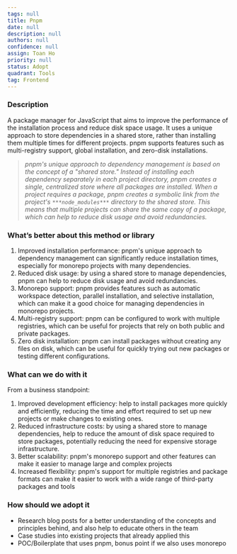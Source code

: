 ```yaml
---
tags: null
title: Pnpm
date: null
description: null
authors: null
confidence: null
assign: Toan Ho
priority: null
status: Adopt
quadrant: Tools
tag: Frontend
---
```


<!-- table_of_contents b574801d-0144-447a-8f85-5dc94d17ebc7 -->

### Description

A package manager for JavaScript that aims to improve the performance of the installation process and reduce disk space usage. It uses a unique approach to store dependencies in a shared store, rather than installing them multiple times for different projects. pnpm supports features such as multi-registry support, global installation, and zero-disk installations.

> _pnpm's unique approach to dependency management is based on the concept of a "shared store." Instead of installing each dependency separately in each project directory, pnpm creates a single, centralized store where all packages are installed. When a project requires a package, pnpm creates a symbolic link from the project's _`***node_modules***`_ directory to the shared store. This means that multiple projects can share the same copy of a package, which can help to reduce disk usage and avoid redundancies._

### What’s better about this method or library

1. Improved installation performance: pnpm's unique approach to dependency management can significantly reduce installation times, especially for monorepo projects with many dependencies.
1. Reduced disk usage: by using a shared store to manage dependencies, pnpm can help to reduce disk usage and avoid redundancies.
1. Monorepo support: pnpm provides features such as automatic workspace detection, parallel installation, and selective installation, which can make it a good choice for managing dependencies in monorepo projects.
1. Multi-registry support: pnpm can be configured to work with multiple registries, which can be useful for projects that rely on both public and private packages.
1. Zero disk installation: pnpm can install packages without creating any files on disk, which can be useful for quickly trying out new packages or testing different configurations.

### What can we do with it

From a business standpoint:

1. Improved development efficiency: help to install packages more quickly and efficiently, reducing the time and effort required to set up new projects or make changes to existing ones.
1. Reduced infrastructure costs: by using a shared store to manage dependencies, help to reduce the amount of disk space required to store packages, potentially reducing the need for expensive storage infrastructure.
1. Better scalability: pnpm's monorepo support and other features can make it easier to manage large and complex projects
1. Increased flexibility: pnpm's support for multiple registries and package formats can make it easier to work with a wide range of third-party packages and tools

### How should we adopt it

- Research blog posts for a better understanding of the concepts and principles behind, and also help to educate others in the team
- Case studies into existing projects that already applied this
- POC/Boilerplate that uses pnpm, bonus point if we also uses monorepo

<!-- child_database 36feff7c-7c54-4ae8-a386-4fbd835ce444 -->
